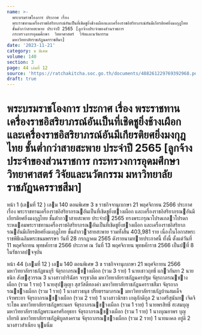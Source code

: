 ```yaml
---
name: >-
  พระบรมราชโองการ ประกาศ เรื่อง
  พระราชทานเครื่องราชอิสริยาภรณ์อันเป็นที่เชิดชูยิ่งช้างเผือกและเครื่องราชอิสริยาภรณ์อันมีเกียรติยศยิ่งมงกุฎไทย
  ชั้นต่ำกว่าสายสะพาย ประจำปี 2565 [ลูกจ้างประจำของส่วนราชการ
  กระทรวงการอุดมศึกษา  วิทยาศาสตร์  วิจัยและนวัตกรรม
  มหาวิทยาลัยราชภัฏนครราชสีมา]
date: '2023-11-21'
category: ข พิเศษ
volume: 140
section: 3
page: 44 เล่มที่ 12
source: 'https://ratchakitcha.soc.go.th/documents/488261229769392968.pdf'
draft: true
---
```


# พระบรมราชโองการ ประกาศ เรื่อง พระราชทานเครื่องราชอิสริยาภรณ์อันเป็นที่เชิดชูยิ่งช้างเผือกและเครื่องราชอิสริยาภรณ์อันมีเกียรติยศยิ่งมงกุฎไทย ชั้นต่ำกว่าสายสะพาย ประจำปี 2565 [ลูกจ้างประจำของส่วนราชการ กระทรวงการอุดมศึกษา  วิทยาศาสตร์  วิจัยและนวัตกรรม มหาวิทยาลัยราชภัฏนครราชสีมา]

หน้า 1 (เลมที่ 12 ) เลม 140 ตอนพิเศษ 3 ข ราชกิจจานุเบกษา 21 พฤศจิกายน 2566 ประกาศ เรื่อง พระราชทานเครื่องราชอิสริยาภรณอันเป็นที่เชิดชูยิ่งชางเผือก และเครื่องราชอิสริยาภรณอันมีเกียรติยศยิ่งมงกุฎไทย ชั้นต่ํากวาสายสะพาย ประจําป 2565 ทรงพระกรุณาโปรดเกลาโปรดกระหมอมพระราชทานเครื่องราชอิสริยาภรณอันเป็นที่เชิดชูยิ่งชางเผือก และเครื่องราชอิสริยาภรณอันมีเกียรติยศยิ่งมงกุฎไทย ชั้นต่ํากวาสายสะพาย รวมทั้งสิ้น 403,981 ราย เนื่องในโอกาสพระราชพิธีเฉลิมพระชนมพรรษา วันที่ 28 กรกฎาคม 2565 ดังรายนามทายประกาศนี้ ทั้งนี้ ตั้งแต่วันที่ 11 พฤศจิกายน พุทธศักราช 2566 ประกาศ ณ วันที่ 13 พฤศจิกายน พุทธศักราช 2566 เป็นปที่ 8 ในรัชกาลปจจุบัน

หน้า 44 (เลมที่ 12 ) เลม 140 ตอนพิเศษ 3 ข ราชกิจจานุเบกษา 21 พฤศจิกายน 2566 มหาวิทยาลัยราชภัฏธนบุรี จัตุรถาภรณชางเผือก (รวม 3 ราย) 1 นายเชาวฤทธิ์ แกวกันยา 2 นายธนิก สังขสุวรรณ 3 นางสาวปาริฉัตร จารุชวลิต มหาวิทยาลัยราชภัฏนครปฐม จัตุรถาภรณชางเผือก (รวม 1 ราย) 1 นายสุปญญา สุสวัสดิ์ทองคํา มหาวิทยาลัยราชภัฏนครราชสีมา จัตุรถาภรณชางเผือก (รวม 1 ราย) 1 นางสาวธนุช ปรียธรรมาภรณ มหาวิทยาลัยราชภัฏบ้านสมเด็จเจ้าพระยา จัตุรถาภรณชางเผือก (รวม 2 ราย) 1 นางสาวนิรชา เกตุภักดีกูล 2 นางศรีสุนันท เจิดจิระโชค มหาวิทยาลัยราชภัฏพระนคร จัตุรถาภรณชางเผือก (รวม 1 ราย) 1 นายพรสิทธิ์ ฮะสมบุญ มหาวิทยาลัยราชภัฏพระนครศรีอยุธยา จัตุรถาภรณชางเผือก (รวม 1 ราย) 1 นางบุณยาพร บุญเกียรติ มหาวิทยาลัยราชภัฏพิบูลสงคราม จัตุรถาภรณชางเผือก (รวม 2 ราย) 1 นายมงคล อยู่ดี 2 นางสาวสําเนียง นุมนิ่ม
